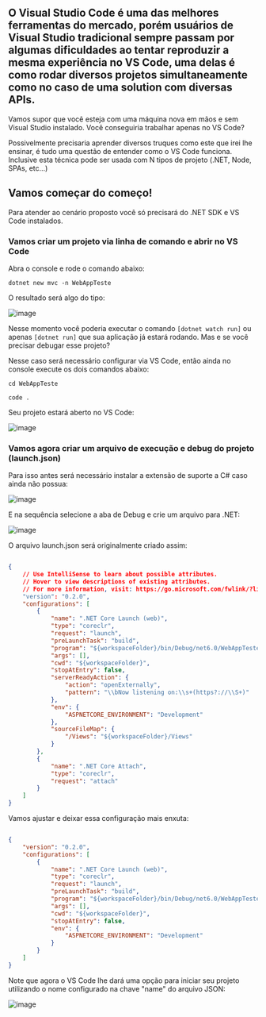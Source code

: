 ## O Visual Studio Code é uma das melhores ferramentas do mercado, porém usuários de Visual Studio tradicional sempre passam por algumas dificuldades ao tentar reproduzir a mesma experiência no VS Code, uma delas é como rodar diversos projetos simultaneamente como no caso de uma solution com diversas APIs.

Vamos supor que você esteja com uma máquina nova em mãos e sem Visual Studio instalado. Você conseguiria trabalhar apenas no VS Code? 

Possivelmente precisaria aprender diversos truques como este que irei lhe ensinar, é tudo uma questão de entender como o VS Code funciona. Inclusive esta técnica pode ser usada com N tipos de projeto (.NET, Node, SPAs, etc...)

## Vamos começar do começo!

Para atender ao cenário proposto você só precisará do .NET SDK e VS Code instalados.

### Vamos criar um projeto via linha de comando e abrir no VS Code

Abra o console e rode o comando abaixo:

```
dotnet new mvc -n WebAppTeste
```

O resultado será algo do tipo:

![image](https://user-images.githubusercontent.com/5068797/166855879-42c01078-6eda-45e4-8a7f-2ca7c2f8aea5.png)

Nesse momento você poderia executar o comando `[dotnet watch run]` ou apenas `[dotnet run]` que sua aplicação já estará rodando. Mas e se você precisar debugar esse projeto?

Nesse caso será necessário configurar via VS Code, então ainda no console execute os dois comandos abaixo:

```
cd WebAppTeste

code .
```

Seu projeto estará aberto no VS Code:

![image](https://user-images.githubusercontent.com/5068797/166856398-40c5cb0e-7a12-4171-93bd-1fa542bde8d3.png)


### Vamos agora criar um arquivo de execução e debug do projeto (launch.json)

Para isso antes será necessário instalar a extensão de suporte a C# caso ainda não possua:

![image](https://user-images.githubusercontent.com/5068797/166856834-5deabb32-eea5-486a-9aaa-d1a9a795ab78.png)

E na sequência selecione a aba de Debug e crie um arquivo para .NET:

![image](https://user-images.githubusercontent.com/5068797/166857158-b892cb4d-8c00-42fd-969a-09ebb4340a20.png)

O arquivo launch.json será originalmente criado assim:

```json

{
    // Use IntelliSense to learn about possible attributes.
    // Hover to view descriptions of existing attributes.
    // For more information, visit: https://go.microsoft.com/fwlink/?linkid=830387
    "version": "0.2.0",
    "configurations": [
        {
            "name": ".NET Core Launch (web)",
            "type": "coreclr",
            "request": "launch",
            "preLaunchTask": "build",
            "program": "${workspaceFolder}/bin/Debug/net6.0/WebAppTeste.dll",
            "args": [],
            "cwd": "${workspaceFolder}",
            "stopAtEntry": false,
            "serverReadyAction": {
                "action": "openExternally",
                "pattern": "\\bNow listening on:\\s+(https?://\\S+)"
            },
            "env": {
                "ASPNETCORE_ENVIRONMENT": "Development"
            },
            "sourceFileMap": {
                "/Views": "${workspaceFolder}/Views"
            }
        },
        {
            "name": ".NET Core Attach",
            "type": "coreclr",
            "request": "attach"
        }
    ]
}

```

Vamos ajustar e deixar essa configuração mais enxuta:

```json

{
    "version": "0.2.0",
    "configurations": [
        {
            "name": ".NET Core Launch (web)",
            "type": "coreclr",
            "request": "launch",
            "preLaunchTask": "build",
            "program": "${workspaceFolder}/bin/Debug/net6.0/WebAppTeste.dll",
            "args": [],
            "cwd": "${workspaceFolder}",
            "stopAtEntry": false,
            "env": {
                "ASPNETCORE_ENVIRONMENT": "Development"
            }
        }
    ]
}

```

Note que agora o VS Code lhe dará uma opção para iniciar seu projeto utilizando o nome configurado na chave "name" do arquivo JSON:

![image](https://user-images.githubusercontent.com/5068797/166857686-6302b6ca-491a-4be2-a1fe-5d76cef1823a.png)


